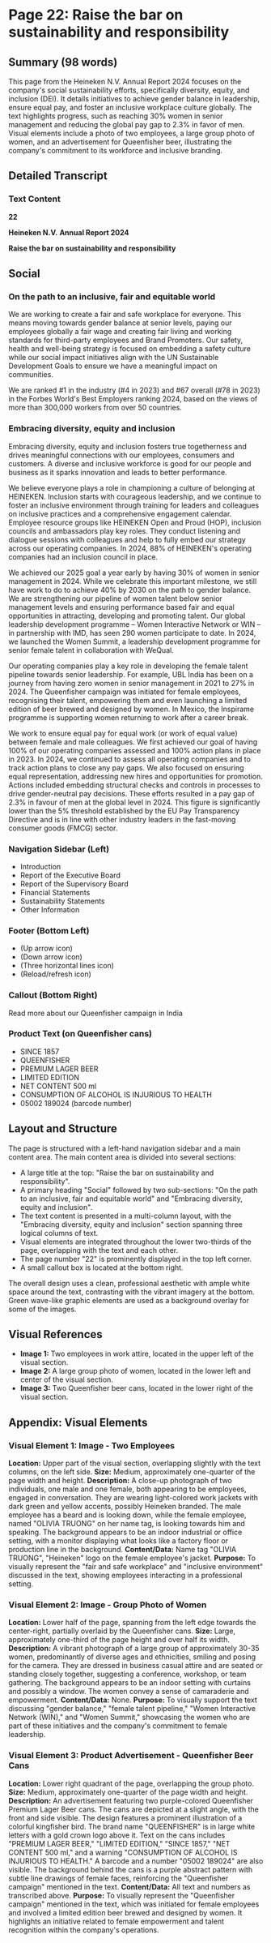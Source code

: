 # Page 22: Raise the bar on sustainability and responsibility

## Summary (98 words)
This page from the Heineken N.V. Annual Report 2024 focuses on the company's social sustainability efforts, specifically diversity, equity, and inclusion (DEI). It details initiatives to achieve gender balance in leadership, ensure equal pay, and foster an inclusive workplace culture globally. The text highlights progress, such as reaching 30% women in senior management and reducing the global pay gap to 2.3% in favor of men. Visual elements include a photo of two employees, a large group photo of women, and an advertisement for Queenfisher beer, illustrating the company's commitment to its workforce and inclusive branding.

## Detailed Transcript

### Text Content

**22**

**Heineken N.V.**
**Annual Report 2024**

**Raise the bar on sustainability and responsibility**

## Social

### On the path to an inclusive, fair and equitable world

We are working to create a fair and safe workplace for everyone. This means moving towards gender balance at senior levels, paying our employees globally a fair wage and creating fair living and working standards for third-party employees and Brand Promoters. Our safety, health and well-being strategy is focused on embedding a safety culture while our social impact initiatives align with the UN Sustainable Development Goals to ensure we have a meaningful impact on communities.

We are ranked #1 in the industry (#4 in 2023) and #67 overall (#78 in 2023) in the Forbes World's Best Employers ranking 2024, based on the views of more than 300,000 workers from over 50 countries.

### Embracing diversity, equity and inclusion

Embracing diversity, equity and inclusion fosters true togetherness and drives meaningful connections with our employees, consumers and customers. A diverse and inclusive workforce is good for our people and business as it sparks innovation and leads to better performance.

We believe everyone plays a role in championing a culture of belonging at HEINEKEN. Inclusion starts with courageous leadership, and we continue to foster an inclusive environment through training for leaders and colleagues on inclusive practices and a comprehensive engagement calendar. Employee resource groups like HEINEKEN Open and Proud (HOP), inclusion councils and ambassadors play key roles. They conduct listening and dialogue sessions with colleagues and help to fully embed our strategy across our operating companies. In 2024, 88% of HEINEKEN's operating companies had an inclusion council in place.

We achieved our 2025 goal a year early by having 30% of women in senior management in 2024. While we celebrate this important milestone, we still have work to do to achieve 40% by 2030 on the path to gender balance. We are strengthening our pipeline of women talent below senior management levels and ensuring performance based fair and equal opportunities in attracting, developing and promoting talent. Our global leadership development programme – Women Interactive Network or WIN – in partnership with IMD, has seen 290 women participate to date. In 2024, we launched the Women Summit, a leadership development programme for senior female talent in collaboration with WeQual.

Our operating companies play a key role in developing the female talent pipeline towards senior leadership. For example, UBL India has been on a journey from having zero women in senior management in 2021 to 27% in 2024. The Queenfisher campaign was initiated for female employees, recognising their talent, empowering them and even launching a limited edition of beer brewed and designed by women. In Mexico, the Inspirame programme is supporting women returning to work after a career break.

We work to ensure equal pay for equal work (or work of equal value) between female and male colleagues. We first achieved our goal of having 100% of our operating companies assessed and 100% action plans in place in 2023. In 2024, we continued to assess all operating companies and to track action plans to close any pay gaps. We also focused on ensuring equal representation, addressing new hires and opportunities for promotion. Actions included embedding structural checks and controls in processes to drive gender-neutral pay decisions. These efforts resulted in a pay gap of 2.3% in favour of men at the global level in 2024. This figure is significantly lower than the 5% threshold established by the EU Pay Transparency Directive and is in line with other industry leaders in the fast-moving consumer goods (FMCG) sector.

### Navigation Sidebar (Left)
* Introduction
* Report of the Executive Board
* Report of the Supervisory Board
* Financial Statements
* Sustainability Statements
* Other Information

### Footer (Bottom Left)
* (Up arrow icon)
* (Down arrow icon)
* (Three horizontal lines icon)
* (Reload/refresh icon)

### Callout (Bottom Right)
Read more about our Queenfisher campaign in India

### Product Text (on Queenfisher cans)
* SINCE 1857
* QUEENFISHER
* PREMIUM LAGER BEER
* LIMITED EDITION
* NET CONTENT 500 ml
* CONSUMPTION OF ALCOHOL IS INJURIOUS TO HEALTH
* 05002 189024 (barcode number)

## Layout and Structure
The page is structured with a left-hand navigation sidebar and a main content area. The main content area is divided into several sections:
- A large title at the top: "Raise the bar on sustainability and responsibility".
- A primary heading "Social" followed by two sub-sections: "On the path to an inclusive, fair and equitable world" and "Embracing diversity, equity and inclusion".
- The text content is presented in a multi-column layout, with the "Embracing diversity, equity and inclusion" section spanning three logical columns of text.
- Visual elements are integrated throughout the lower two-thirds of the page, overlapping with the text and each other.
- The page number "22" is prominently displayed in the top left corner.
- A small callout box is located at the bottom right.

The overall design uses a clean, professional aesthetic with ample white space around the text, contrasting with the vibrant imagery at the bottom. Green wave-like graphic elements are used as a background overlay for some of the images.

## Visual References
- **Image 1:** Two employees in work attire, located in the upper left of the visual section.
- **Image 2:** A large group photo of women, located in the lower left and center of the visual section.
- **Image 3:** Two Queenfisher beer cans, located in the lower right of the visual section.

## Appendix: Visual Elements

### Visual Element 1: Image - Two Employees
**Location:** Upper part of the visual section, overlapping slightly with the text columns, on the left side.
**Size:** Medium, approximately one-quarter of the page width and height.
**Description:** A close-up photograph of two individuals, one male and one female, both appearing to be employees, engaged in conversation. They are wearing light-colored work jackets with dark green and yellow accents, possibly Heineken branded. The male employee has a beard and is looking down, while the female employee, named "OLIVIA TRUONG" on her name tag, is looking towards him and speaking. The background appears to be an indoor industrial or office setting, with a monitor displaying what looks like a factory floor or production line in the background.
**Content/Data:** Name tag "OLIVIA TRUONG", "Heineken" logo on the female employee's jacket.
**Purpose:** To visually represent the "fair and safe workplace" and "inclusive environment" discussed in the text, showing employees interacting in a professional setting.

### Visual Element 2: Image - Group Photo of Women
**Location:** Lower half of the page, spanning from the left edge towards the center-right, partially overlaid by the Queenfisher cans.
**Size:** Large, approximately one-third of the page height and over half its width.
**Description:** A vibrant photograph of a large group of approximately 30-35 women, predominantly of diverse ages and ethnicities, smiling and posing for the camera. They are dressed in business casual attire and are seated or standing closely together, suggesting a conference, workshop, or team gathering. The background appears to be an indoor setting with curtains and possibly a window. The women convey a sense of camaraderie and empowerment.
**Content/Data:** None.
**Purpose:** To visually support the text discussing "gender balance," "female talent pipeline," "Women Interactive Network (WIN)," and "Women Summit," showcasing the women who are part of these initiatives and the company's commitment to female leadership.

### Visual Element 3: Product Advertisement - Queenfisher Beer Cans
**Location:** Lower right quadrant of the page, overlapping the group photo.
**Size:** Medium, approximately one-quarter of the page width and height.
**Description:** An advertisement featuring two purple-colored Queenfisher Premium Lager Beer cans. The cans are depicted at a slight angle, with the front and side visible. The design features a prominent illustration of a colorful kingfisher bird. The brand name "QUEENFISHER" is in large white letters with a gold crown logo above it. Text on the cans includes "PREMIUM LAGER BEER," "LIMITED EDITION," "SINCE 1857," "NET CONTENT 500 ml," and a warning "CONSUMPTION OF ALCOHOL IS INJURIOUS TO HEALTH." A barcode and a number "05002 189024" are also visible. The background behind the cans is a purple abstract pattern with subtle line drawings of female faces, reinforcing the "Queenfisher campaign" mentioned in the text.
**Content/Data:** All text and numbers as transcribed above.
**Purpose:** To visually represent the "Queenfisher campaign" mentioned in the text, which was initiated for female employees and involved a limited edition beer brewed and designed by women. It highlights an initiative related to female empowerment and talent recognition within the company's operations.
